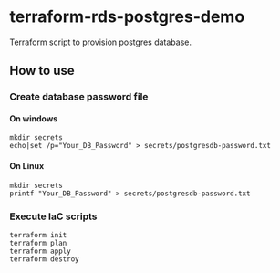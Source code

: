 # terraform-rds-postgres-demo
Terraform script to provision postgres database.

## How to use
### Create database password file
#### On windows
```
mkdir secrets
echo|set /p="Your_DB_Password" > secrets/postgresdb-password.txt
```

#### On Linux
```
mkdir secrets
printf "Your_DB_Password" > secrets/postgresdb-password.txt
```

### Execute IaC scripts
```
terraform init
terraform plan
terraform apply
terraform destroy
```